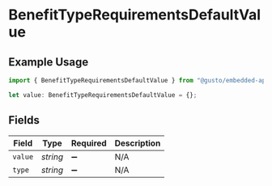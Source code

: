 # BenefitTypeRequirementsDefaultValue

## Example Usage

```typescript
import { BenefitTypeRequirementsDefaultValue } from "@gusto/embedded-api/models/components/benefittyperequirements.js";

let value: BenefitTypeRequirementsDefaultValue = {};
```

## Fields

| Field              | Type               | Required           | Description        |
| ------------------ | ------------------ | ------------------ | ------------------ |
| `value`            | *string*           | :heavy_minus_sign: | N/A                |
| `type`             | *string*           | :heavy_minus_sign: | N/A                |